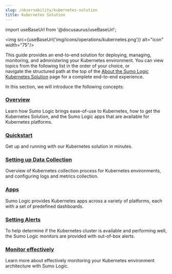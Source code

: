```yaml
---
slug: /observability/kubernetes-solution
title: Kubernetes Solution
---
```


import useBaseUrl from '@docusaurus/useBaseUrl';

<img src={useBaseUrl('img/icons/operations/kubernetes.png')} alt="icon" width="75"/>

This guide provides an end-to-end solution for deploying, managing, monitoring, and administering your Kubernetes environment. You can view topics from the following list in the order of your choice, or navigate the structured path at the top of the [About the Sumo Logic Kubernetes Solution](about-kubernetes-solution.md) page for a complete end-to-end experience. 

In this section, we will introduce the following concepts:

<div className="box-wrapper" markdown="1">
<div className="box box1 card">
  <div className="container">
  <h3><a href="/docs/observability/kubernetes-solution/about-kubernetes-solution">Overview</a></h3>
  <p>Learn how Sumo Logic brings ease-of-use to Kubernetes, how to get the Kubernetes Solution, and the Sumo Logic apps that are available for Kubernetes platforms.</p>
  </div>
</div>
<div className="box box2 card">
  <div className="container">
  <h3><a href="/docs/observability/kubernetes-solution/quickstart">Quickstart</a></h3>
  <p>Get up and running with our Kubernetes solution in minutes.</p>
  </div>
</div>
<div className="box box3 card">
    <div className="container">
      <h3><a href="/docs/observability/kubernetes-solution/collection-setup">Setting up Data Collection</a></h3>
      <p>Overview of Kubernetes collection process for Kubernetes environments, and configuring logs and metrics collection.</p>
      </div>
    </div>
    <div className="box box4 card">
      <div className="container">
      <h3><a href="/docs/observability/kubernetes-solution/apps">Apps</a></h3>
      <p>Sumo Logic provides Kubernetes apps across a variety of platforms, each
      with a set of predefined dashboards.</p>
      </div>
    </div>
    <div className="box box5 card">
      <div className="container">
      <h3><a href="/docs/observability/kubernetes-solution/alerts">Setting Alerts</a></h3>
      <p>To help determine if the Kubernetes cluster is available and performing well, the Sumo Logic monitors are provided with out-of-box alerts.</p>
      </div>
    </div>
    <div className="box box6 card">
      <div className="container">
      <h3><a href="/docs/observability/kubernetes-solution/monitoring">Monitor effectively</a></h3>
      <p>Learn more about effectively monitoring your Kubernetes environment architecture with Sumo Logic.</p>
      </div>
    </div>
  </div>

